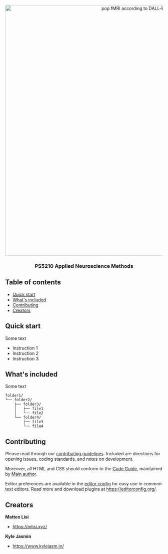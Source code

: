 <p align="center">
  <a href="https://moodle.royalholloway.ac.uk/course/view.php?id=14519">
    <img src="./img/pop_fmri.png" alt="pop fMRI according to DALL-E" width=800>
  </a>

  <h3 align="center">PS5210 Applied Neuroscience Methods </h3>
</p>


## Table of contents

- [Quick start](#quick-start)
- [What's included](#whats-included)
- [Contributing](#contributing)
- [Creators](#creators)


## Quick start

Some text

- Instruction 1
- Instruction 2
- Instruction 3


## What's included

Some text

```text
folder1/
└── folder2/
    ├── folder3/
    │   ├── file1
    │   └── file2
    └── folder4/
        ├── file3
        └── file4
```


## Contributing

Please read through our [contributing guidelines](https://reponame/blob/master/CONTRIBUTING.md). Included are directions for opening issues, coding standards, and notes on development.

Moreover, all HTML and CSS should conform to the [Code Guide](https://github.com/mdo/code-guide), maintained by [Main author](https://github.com/usernamemainauthor).

Editor preferences are available in the [editor config](https://reponame/blob/master/.editorconfig) for easy use in common text editors. Read more and download plugins at <https://editorconfig.org/>.

## Creators

**Matteo Lisi**

- <https://mlisi.xyz/>

**Kyle Jasmin**

- <https://www.kylejasm.in/>


